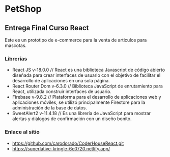 # PetShop

## Entrega Final Curso React

Este es un prototipo de e-commerce para la venta de articulos para mascotas.

### Librerías

- React JS v-18.0.0 // React es una biblioteca Javascript de código abierto diseñada para crear interfaces de usuario con el objetivo de facilitar el desarrollo de aplicaciones en una sola página.
- React Router Dom v-6.3.0 // Biblioteca JavaScript de enrutamiento para React, utilizada construir interfaces de usuario.
- Firebase v-9.8.2 // Plataforma para el desarrollo de aplicaciones web y aplicaciones móviles, se utilizó principalmente Firestore para la administración de la base de datos.
- SweetAlert2 v-11.4.18 // Es una librería de JavaScript para mostrar alertas y diálogos de confirmación con un diseño bonito.

### Enlace al sitio

- https://github.com/carodorado/CoderHouseReact.git
- https://superlative-kringle-6c0720.netlify.app/

